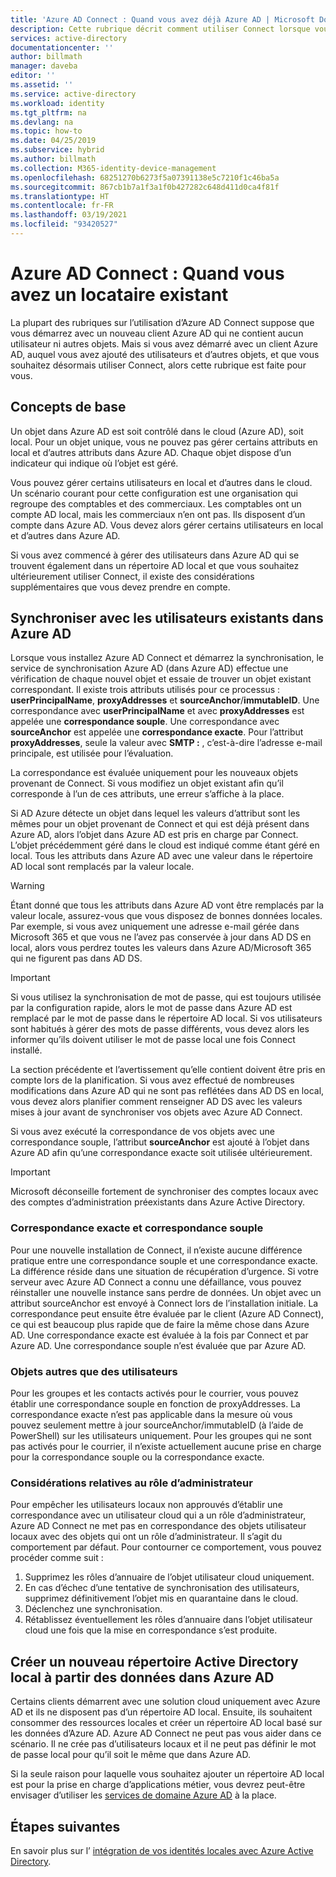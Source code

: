 ```yaml
---
title: 'Azure AD Connect : Quand vous avez déjà Azure AD | Microsoft Docs'
description: Cette rubrique décrit comment utiliser Connect lorsque vous avez un client Azure AD existant.
services: active-directory
documentationcenter: ''
author: billmath
manager: daveba
editor: ''
ms.assetid: ''
ms.service: active-directory
ms.workload: identity
ms.tgt_pltfrm: na
ms.devlang: na
ms.topic: how-to
ms.date: 04/25/2019
ms.subservice: hybrid
ms.author: billmath
ms.collection: M365-identity-device-management
ms.openlocfilehash: 68251270b6273f5a07391138e5c7210f1c46ba5a
ms.sourcegitcommit: 867cb1b7a1f3a1f0b427282c648d411d0ca4f81f
ms.translationtype: HT
ms.contentlocale: fr-FR
ms.lasthandoff: 03/19/2021
ms.locfileid: "93420527"
---
```

# <a name="azure-ad-connect-when-you-have-an-existing-tenant"></a>Azure AD Connect : Quand vous avez un locataire existant
La plupart des rubriques sur l’utilisation d’Azure AD Connect suppose que vous démarrez avec un nouveau client Azure AD qui ne contient aucun utilisateur ni autres objets. Mais si vous avez démarré avec un client Azure AD, auquel vous avez ajouté des utilisateurs et d’autres objets, et que vous souhaitez désormais utiliser Connect, alors cette rubrique est faite pour vous.

## <a name="the-basics"></a>Concepts de base
Un objet dans Azure AD est soit contrôlé dans le cloud (Azure AD), soit local. Pour un objet unique, vous ne pouvez pas gérer certains attributs en local et d’autres attributs dans Azure AD. Chaque objet dispose d’un indicateur qui indique où l’objet est géré.

Vous pouvez gérer certains utilisateurs en local et d’autres dans le cloud. Un scénario courant pour cette configuration est une organisation qui regroupe des comptables et des commerciaux. Les comptables ont un compte AD local, mais les commerciaux n’en ont pas. Ils disposent d’un compte dans Azure AD. Vous devez alors gérer certains utilisateurs en local et d’autres dans Azure AD.

Si vous avez commencé à gérer des utilisateurs dans Azure AD qui se trouvent également dans un répertoire AD local et que vous souhaitez ultérieurement utiliser Connect, il existe des considérations supplémentaires que vous devez prendre en compte.

## <a name="sync-with-existing-users-in-azure-ad"></a>Synchroniser avec les utilisateurs existants dans Azure AD
Lorsque vous installez Azure AD Connect et démarrez la synchronisation, le service de synchronisation Azure AD (dans Azure AD) effectue une vérification de chaque nouvel objet et essaie de trouver un objet existant correspondant. Il existe trois attributs utilisés pour ce processus : **userPrincipalName**, **proxyAddresses** et **sourceAnchor**/**immutableID**. Une correspondance avec **userPrincipalName** et avec **proxyAddresses** est appelée une **correspondance souple**. Une correspondance avec **sourceAnchor** est appelée une **correspondance exacte**. Pour l’attribut **proxyAddresses**, seule la valeur avec **SMTP :** , c’est-à-dire l’adresse e-mail principale, est utilisée pour l’évaluation.

La correspondance est évaluée uniquement pour les nouveaux objets provenant de Connect. Si vous modifiez un objet existant afin qu’il corresponde à l’un de ces attributs, une erreur s’affiche à la place.

Si AD Azure détecte un objet dans lequel les valeurs d’attribut sont les mêmes pour un objet provenant de Connect et qui est déjà présent dans Azure AD, alors l’objet dans Azure AD est pris en charge par Connect. L’objet précédemment géré dans le cloud est indiqué comme étant géré en local. Tous les attributs dans Azure AD avec une valeur dans le répertoire AD local sont remplacés par la valeur locale.

> [!WARNING]
> Étant donné que tous les attributs dans Azure AD vont être remplacés par la valeur locale, assurez-vous que vous disposez de bonnes données locales. Par exemple, si vous avez uniquement une adresse e-mail gérée dans Microsoft 365 et que vous ne l’avez pas conservée à jour dans AD DS en local, alors vous perdrez toutes les valeurs dans Azure AD/Microsoft 365 qui ne figurent pas dans AD DS.

> [!IMPORTANT]
> Si vous utilisez la synchronisation de mot de passe, qui est toujours utilisée par la configuration rapide, alors le mot de passe dans Azure AD est remplacé par le mot de passe dans le répertoire AD local. Si vos utilisateurs sont habitués à gérer des mots de passe différents, vous devez alors les informer qu’ils doivent utiliser le mot de passe local une fois Connect installé.

La section précédente et l’avertissement qu’elle contient doivent être pris en compte lors de la planification. Si vous avez effectué de nombreuses modifications dans Azure AD qui ne sont pas reflétées dans AD DS en local, vous devez alors planifier comment renseigner AD DS avec les valeurs mises à jour avant de synchroniser vos objets avec Azure AD Connect.

Si vous avez exécuté la correspondance de vos objets avec une correspondance souple, l’attribut **sourceAnchor** est ajouté à l’objet dans Azure AD afin qu’une correspondance exacte soit utilisée ultérieurement.

>[!IMPORTANT]
> Microsoft déconseille fortement de synchroniser des comptes locaux avec des comptes d’administration préexistants dans Azure Active Directory.

### <a name="hard-match-vs-soft-match"></a>Correspondance exacte et correspondance souple
Pour une nouvelle installation de Connect, il n’existe aucune différence pratique entre une correspondance souple et une correspondance exacte. La différence réside dans une situation de récupération d’urgence. Si votre serveur avec Azure AD Connect a connu une défaillance, vous pouvez réinstaller une nouvelle instance sans perdre de données. Un objet avec un attribut sourceAnchor est envoyé à Connect lors de l’installation initiale. La correspondance peut ensuite être évaluée par le client (Azure AD Connect), ce qui est beaucoup plus rapide que de faire la même chose dans Azure AD. Une correspondance exacte est évaluée à la fois par Connect et par Azure AD. Une correspondance souple n’est évaluée que par Azure AD.

### <a name="other-objects-than-users"></a>Objets autres que des utilisateurs
Pour les groupes et les contacts activés pour le courrier, vous pouvez établir une correspondance souple en fonction de proxyAddresses. La correspondance exacte n’est pas applicable dans la mesure où vous pouvez seulement mettre à jour sourceAnchor/immutableID (à l’aide de PowerShell) sur les utilisateurs uniquement. Pour les groupes qui ne sont pas activés pour le courrier, il n’existe actuellement aucune prise en charge pour la correspondance souple ou la correspondance exacte.

### <a name="admin-role-considerations"></a>Considérations relatives au rôle d’administrateur
Pour empêcher les utilisateurs locaux non approuvés d’établir une correspondance avec un utilisateur cloud qui a un rôle d’administrateur, Azure AD Connect ne met pas en correspondance des objets utilisateur locaux avec des objets qui ont un rôle d’administrateur. Il s’agit du comportement par défaut. Pour contourner ce comportement, vous pouvez procéder comme suit :

1.  Supprimez les rôles d’annuaire de l’objet utilisateur cloud uniquement.
2.  En cas d’échec d’une tentative de synchronisation des utilisateurs, supprimez définitivement l’objet mis en quarantaine dans le cloud.
3.  Déclenchez une synchronisation.
4.  Rétablissez éventuellement les rôles d’annuaire dans l’objet utilisateur cloud une fois que la mise en correspondance s’est produite.



## <a name="create-a-new-on-premises-active-directory-from-data-in-azure-ad"></a>Créer un nouveau répertoire Active Directory local à partir des données dans Azure AD
Certains clients démarrent avec une solution cloud uniquement avec Azure AD et ils ne disposent pas d’un répertoire AD local. Ensuite, ils souhaitent consommer des ressources locales et créer un répertoire AD local basé sur les données d’Azure AD. Azure AD Connect ne peut pas vous aider dans ce scénario. Il ne crée pas d’utilisateurs locaux et il ne peut pas définir le mot de passe local pour qu’il soit le même que dans Azure AD.

Si la seule raison pour laquelle vous souhaitez ajouter un répertoire AD local est pour la prise en charge d’applications métier, vous devrez peut-être envisager d’utiliser les [services de domaine Azure AD](../../active-directory-domain-services/index.yml) à la place.

## <a name="next-steps"></a>Étapes suivantes
En savoir plus sur l’ [intégration de vos identités locales avec Azure Active Directory](whatis-hybrid-identity.md).
